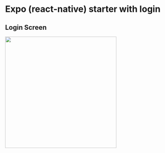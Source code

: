 # Expo (react-native) starter with login


## Login Screen

<img src="http://ww1.sinaimg.cn/large/4175819aly1g8txiq1kupj20tx1f9ta0.jpg" width="360">
